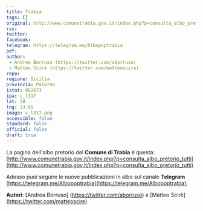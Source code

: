 ```yaml
---
title: Trabia
tags: []
original: http://www.comunetrabia.gov.it/index.php?p=consulta_albo_pretorio_tutti
rss: 
twitter: 
facebook: 
telegram: https://telegram.me/Albopoptrabia
pdf: 
author:
 - Andrea Borruso (https://twitter.com/aborruso)
 - Matteo Scirè (https://twitter.com/matteoscire)
repo: 
regione: Sicilia
provincia: Palermo
istat: 082073
ipa: c_l317
lat: 38
lng: 13.65
image: c_l317.png
accessible: false
standard: false
official: false
draft: true
---
```


La pagina dell'albo pretorio del **Comune di Trabia** è questa: [http://www.comunetrabia.gov.it/index.php?p=consulta_albo_pretorio_tutti](http://www.comunetrabia.gov.it/index.php?p=consulta_albo_pretorio_tutti)

Adesso puoi seguire le nuove pubblicazioni in albo sul canale **Telegram** [https://telegram.me/Albopoptrabia](https://telegram.me/Albopoptrabia);

**Autori**: [Andrea Borruso] (https://twitter.com/aborruso) e [Matteo Scirè] (https://twitter.com/matteoscire)
